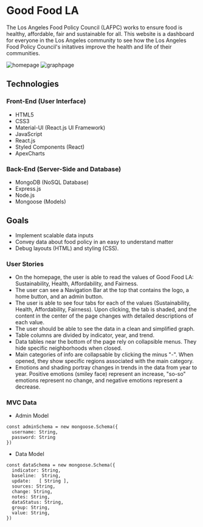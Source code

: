 # Good Food LA

The Los Angeles Food Policy Council (LAFPC) works to ensure food is healthy, affordable, fair and sustainable for all.
This website is a dashboard for everyone in the Los Angeles community to see how the Los Angeles Food Policy Council's initatives improve the health and life of their communities.

![homepage]('./public/homepage.png')
![graphpage]('./public/graph.png')

## Technologies
### Front-End (User Interface)
* HTML5
* CSS3
* Material-UI (React.js UI Framework)
* JavaScript
* React.js
* Styled Components (React)
* ApexCharts

### Back-End (Server-Side and Database)
* MongoDB (NoSQL Database)
* Express.js
* Node.js
* Mongoose (Models)

## Goals
* Implement scalable data inputs
* Convey data about food policy in an easy to understand matter
* Debug layouts (HTML) and styling (CSS).

### User Stories
* On the homepage, the user is able to read the values of Good Food LA:
Sustainability, Health, Affordability, and Fairness.
* The user can see a Navigation Bar at the top that contains the logo, a home button, and an admin button.
* The user is able to see four tabs for each of the values (Sustainability, Health, Affordability, Fairness). Upon clicking, the tab is shaded, and the content in the center of the page changes with detailed descriptions of each value.
* The user should be able to see the data in a clean and simplified graph.
* Table columns are divided by indicator, year, and trend.
* Data tables near the bottom of the page rely on collapsible menus. They hide specific neighborhoods when closed.
* Main categories of info are collapsable by clicking the minus "-". When opened, they show specific regions associated with the main category.
* Emotions and shading portray changes in trends in the data from year to year. Positive emotions (smiley face) represent an increase, "so-so" emotions represent no change, and negative emotions represent a decrease.


### MVC Data
* Admin Model
```
const adminSchema = new mongoose.Schema({
  username: String,
  password: String
})
```
* Data Model
```
const dataSchema = new mongoose.Schema({
  indicator: String,
  baseline:  String,
  update:   [ String ],
  sources: String,
  change: String,
  notes: String,
  dataStatus: String,
  group: String,
  value: String,
})
```
